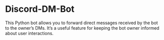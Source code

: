 # Discord-DM-Bot
This Python bot allows you to forward direct messages received by the bot to the owner’s DMs. It’s a useful feature for keeping the bot owner informed about user interactions.
